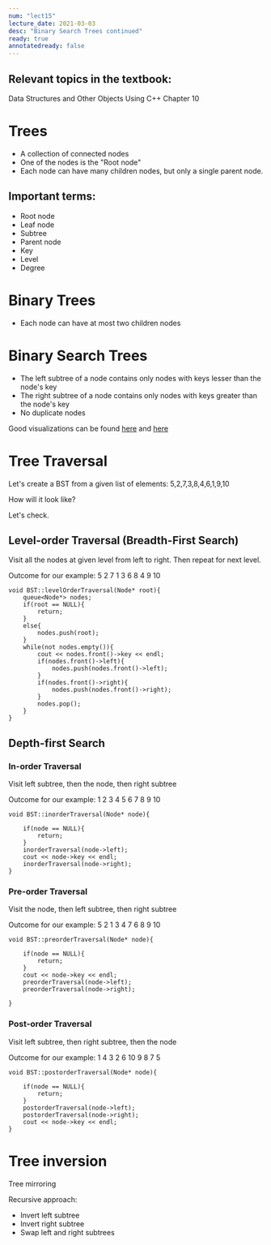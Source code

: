 ```yaml
---
num: "lect15"
lecture_date: 2021-03-03
desc: "Binary Search Trees continued"
ready: true
annotatedready: false
---
```

## Relevant topics in the textbook:
Data Structures and Other Objects Using C++ Chapter 10

# Trees

* A collection of connected nodes
* One of the nodes is the "Root node"
* Each node can have many children nodes, but only a single parent node.

## Important terms:

* Root node
* Leaf node
* Subtree
* Parent node
* Key
* Level
* Degree

# Binary Trees

* Each node can have at most two children nodes


# Binary Search Trees

* The left subtree of a node contains only nodes with keys lesser than the node's key
* The right subtree of a node contains only nodes with keys greater than the node's key
* No duplicate nodes

Good visualizations can be found [here](https://visualgo.net/bn/bst) and [here](https://www.cs.usfca.edu/~galles/visualization/BST.html)


# Tree Traversal

Let's create a BST from a given list of elements: 5,2,7,3,8,4,6,1,9,10

How will it look like?

Let's check.

## Level-order Traversal (Breadth-First Search)

Visit all the nodes at given level from left to right.
Then repeat for next level.

Outcome for our example: 5 2 7 1 3 6 8 4 9 10

```
void BST::levelOrderTraversal(Node* root){
	queue<Node*> nodes;
	if(root == NULL){
		return;	
	}
	else{
		nodes.push(root);	
	}
	while(not nodes.empty()){	
		cout << nodes.front()->key << endl;
		if(nodes.front()->left){
			nodes.push(nodes.front()->left);
		}
		if(nodes.front()->right){
			nodes.push(nodes.front()->right);
		}
		nodes.pop();
	}	
}
```

## Depth-first Search

### In-order Traversal

Visit left subtree, then the node, then right subtree

Outcome for our example: 1 2 3 4 5 6 7 8 9 10

```
void BST::inorderTraversal(Node* node){

	if(node == NULL){
		return;	
	}
	inorderTraversal(node->left);
	cout << node->key << endl;
	inorderTraversal(node->right);
}
```

### Pre-order Traversal

Visit the node, then left subtree, then right subtree

Outcome for our example: 5 2 1 3 4 7 6 8 9 10

```
void BST::preorderTraversal(Node* node){

	if(node == NULL){
		return;	
	}
	cout << node->key << endl;
	preorderTraversal(node->left);
	preorderTraversal(node->right);
	
}
```


### Post-order Traversal

Visit left subtree, then right subtree, then the node

Outcome for our example: 1 4 3 2 6 10 9 8 7 5
      
```
void BST::postorderTraversal(Node* node){

	if(node == NULL){
		return;	
	}
	postorderTraversal(node->left);
	postorderTraversal(node->right);
	cout << node->key << endl;
}
```

# Tree inversion

Tree mirroring

Recursive approach:
* Invert left subtree
* Invert right subtree
* Swap left and right subtrees

